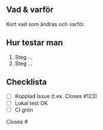 ## Vad & varför
Kort vad som ändras och varför.

## Hur testar man
1. Steg …
2. Steg …

## Checklista
- [ ] Kopplad Issue (t.ex. Closes #123)
- [ ] Lokal test OK
- [ ] CI grön

Closes #<nr>
